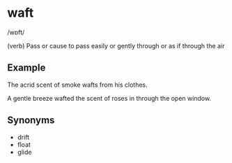 # waft

/wɒft/

(verb) Pass or cause to pass easily or gently through or as if through the air

## Example

The acrid scent of smoke wafts from his clothes.

A gentle breeze wafted the scent of roses in through the open window.

## Synonyms

+ drift
+ float
+ glide
